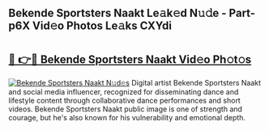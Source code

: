 ## Bekende Sportsters Naakt Le𝚊k𝚎d N𝚞𝚍e - Part-p6X Vid𝚎o Photos Le𝚊ks CXYdi

# <h2><a href="http://fb19psc.evod.top/?m=Bekende+Sportsters+Naakt">🔗 👉🔴 Bekende Sportsters Naakt Vid𝚎o Ph𝚘t𝚘s</a></h2>

[![Bekende Sportsters Naakt N𝚞d𝚎s](https://i.imgur.com/8V9OHl7.gif)](http://fb19psc.evod.top/?m=Bekende+Sportsters+Naakt)
Digital artist Bekende Sportsters Naakt and social media influencer, recognized for disseminating dance and lifestyle content through collaborative dance performances and short videos. Bekende Sportsters Naakt public image is one of strength and courage, but he's also known for his vulnerability and emotional depth. 
